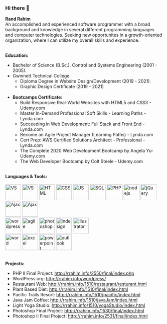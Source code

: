 ### Hi there 👋

<!--
**randrahim/randrahim** is a ✨ _special_ ✨ repository because its `README.md` (this file) appears on your GitHub profile. -->
<b>Rand Rahim</b><br>
An accomplished and experienced software programmer with a broad background and knowledge in several different programming languages and computer technologies. 
Seeking new opportunites in a growth-oriented organization, where I can utilize my overall skills and experience. <br><br>

<b>Education:</b>
- Bachelor of Science (B.Sc.), Control and Systems Engineering (2001 - 2005).
- Gwinnett Technical College:
  - Diploma Degree in Website Design/Development (2019 - 2021).
  - Graphic Design Certificate (2019 - 2021) <br><br>
- <b>Bootcamps Certificate:</b>
  - Build Responsive Real-World Websites with HTML5 and CSS3 - Udemy.com		
  - Master In-Demand Professional Soft Skills - Learning Paths - Lynda.com 		
  - Succeeding in Web Development: Full Stack and Front End - Lynda.com 		
  - Become an Agile Project Manager (Learning Paths) - Lynda.com	
  - Cert Prep: AWS Certified Solutions Architect - Professional - Lynda.com		
  - The Complete 2020 Web Development Bootcamp by Angela Yu- Udemy.com			
  - The Web Developer Bootcamp by Colt Steele - Udemy.com		<br><br>


<b>Languages & Tools:</b><br><br>
<img src="https://img-premium.flaticon.com/png/512/906/906324.png?token=exp=1621267351~hmac=e567736141b8bdf2a490e5206c205f99" alt="VS" width="50" height="50">
<img src="https://img-premium.flaticon.com/png/512/1258/1258409.png?token=exp=1621267450~hmac=738a2e0d6800b03e022f3b0220b374c1" alt="VS" width="50" height="50">
<img src="https://img-premium.flaticon.com/png/512/888/888859.png?token=exp=1621263099~hmac=069812040748e7b2876387a53b160657" alt="HTML" width="50" height="50">
<img src="https://img-premium.flaticon.com/png/512/919/919826.png?token=exp=1621260807~hmac=3addbfc72da4a4644b0405f48cc26b76" alt="CSS" width="50" height="50">
<img src="https://img-premium.flaticon.com/png/512/919/919828.png?token=exp=1621261019~hmac=f4240e2b996f69775df1e0cd2396bc25" alt="JS" width="50" height="50">
<img src="https://img-premium.flaticon.com/png/512/2772/2772128.png?token=exp=1621266564~hmac=b829e60fd146f4a7c83299f400e4fbce" alt="SQL" width="50" height="50">
<img src="https://img-premium.flaticon.com/png/512/919/919830.png?token=exp=1621266613~hmac=5f0067bd9b879c2cfbe074928f843a8a" alt="PHP" width="50" height="50">
<img src="https://img-premium.flaticon.com/png/512/919/919825.png?token=exp=1621266728~hmac=36708c1d9182bcec39b3963caa40a523" alt="nodejs" width="50" height="50">
<img src="https://simpleicons.org/icons/jquery.svg" alt="jQuery" width="50" height="50"> 
<img src="https://img-premium.flaticon.com/png/512/1183/1183690.png?token=exp=1621267759~hmac=7ccf7b6bfd1b0a730c9926f6fee371d4" alt="Ajax" width="50" height="50"> 
<img src="https://icons.getbootstrap.com/assets/img/icons-hero.png" alt="Ajax" width="50" height="50"> 
<br>
<img src="https://img-premium.flaticon.com/png/512/174/174881.png?token=exp=1621268073~hmac=fd30d4f6de3a4d79a99ff9e13c82aaef" alt="wordpress" width="50" height="50"> 
<img src="https://img-premium.flaticon.com/png/512/2784/2784065.png?token=exp=1621268181~hmac=fa9c9c0273012d2848f712c2554ce6bd" alt="agile" width="50" height="50"> 
<img src="https://img-premium.flaticon.com/png/512/552/552220.png?token=exp=1621266806~hmac=aeab4ba4351c54d0a2debc9d1bf8b35e" alt="photoshop" width="50" height="50"> 
<img src="https://img-premium.flaticon.com/png/512/552/552223.png?token=exp=1621266892~hmac=94063c99c86fa30ab7d4a43e6e359b60" alt="indesign" width="50" height="50">
<img src="https://img-premium.flaticon.com/png/512/552/552222.png?token=exp=1621266920~hmac=1b5d655c8d9b8ff99e03221587aba860" alt="illustrator" width="50" height="50"> 
<br>
<img src="https://img-premium.flaticon.com/png/512/888/888883.png?token=exp=1621267217~hmac=71d0b01a718db11d477d302756cc0319" alt="word" width="50" height="50">
<img src="https://img-premium.flaticon.com/png/512/732/732220.png?token=exp=1621267267~hmac=705c9f3afbe334649160d27a955c433d" alt="excel" width="50" height="50">
<img src="https://img-premium.flaticon.com/png/512/888/888874.png?token=exp=1621267319~hmac=a19f793fac7f398ad9ed3f9e4b271152" alt="powerpoint" width="50" height="50">
<img src="https://img-premium.flaticon.com/png/512/732/732223.png?token=exp=1621268144~hmac=5bccccb8617c5a7df950449f7649b553" alt="outlook" width="50" height="50"><br><br>

<b>Projects:</b><br>
- PHP II Final Project: http://rrahim.info/2550/final/index.php
- WordPress.org: http://rrahim.info/wordpress/
- Restaurant Web: http://rrahim.info/1510/restaurant/resturant.html
- Plant Based Diet: http://rrahim.info/1510/final/index.html
- Pacific Trails Resort: http://rrahim.info/1510/pacific/index.html
- Java Jam Coffee: http://rrahim.info/1510/javaJam/index.html
- Light Yoga Studio: http://rrahim.info/1510/yogaStudio/index.html
- Photoshop Final Project: http://rrahim.info/1530/final/index.html
- Photoshop II Final Project: http://rrahim.info/2531/final/index.html
